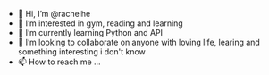 - 👋 Hi, I’m @rachelhe
- 👀 I’m interested in gym, reading and learning
- 🌱 I’m currently learning Python and API
- 💞️ I’m looking to collaborate on anyone with loving life, learing and something interesting i don't know 
- 📫 How to reach me ...

<!---
rachelheee/rachelheee is a ✨ special ✨ repository because its `README.md` (this file) appears on your GitHub profile.
You can click the Preview link to take a look at your changes.
--->
